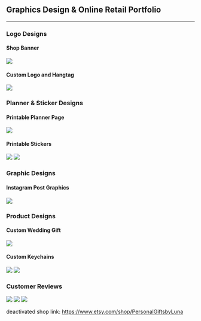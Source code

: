## Graphics Design & Online Retail Portfolio

---

### Logo Designs 

<h4>Shop Banner</h4>
<img src="images/logo-banner-example.jpg?raw=true"/>
<h4>Custom Logo and Hangtag</h4>
<img src="images/logo-product-example.png?raw=true"/>

### Planner & Sticker Designs 

<h4>Printable Planner Page</h4>
<img src="images/printable-planner-example.png?raw=true"/>

<h4>Printable Stickers</h4>
<img src="images/MarchAccessariesprintable-01.png?raw=true"/>
<img src="images/ProofConverter-02.png?raw=true"/>

### Graphic Designs 

<h4>Instagram Post Graphics</h4>
<img src="images/instagram-graphic-example.png?raw=true"/>


### Product Designs 

<h4>Custom Wedding Gift</h4>
<img src="images/ringdish-example.jpg?raw=true"/>

<h4>Custom Keychains</h4>
<img src="images/keychain-example.jpg?raw=true"/>
<img src="images/keychain-example-2.jpg?raw=true"/>

### Customer Reviews 

<img src="images/customer-review-example1.png?raw=true"/>
<img src="images/customer-review-example2.png?raw=true"/>
<img src="images/customer-review-example3.png?raw=true"/>

deactivated shop link:  https://www.etsy.com/shop/PersonalGiftsbyLuna 

